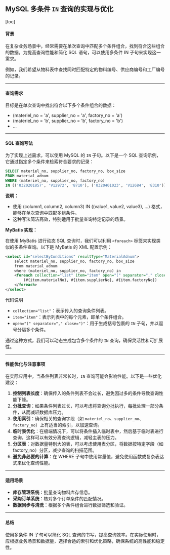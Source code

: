 ## MySQL 多条件 `IN` 查询的实现与优化

[toc]

#### 背景

在复杂业务场景中，经常需要在单次查询中匹配多个条件组合，找到符合这些组合的数据。为提高查询性能和简化 SQL 语句，可以使用多条件 IN 子句来实现这一需求。

例如，我们希望从物料表中查找同时匹配特定的物料编号、供应商编号和工厂编号的记录。

---

#### 查询需求

目标是在单次查询中找出符合以下多个条件组合的数据：

- (materiel_no = 'a', supplier_no = 'a', factory_no = 'a')
- (materiel_no = 'b', supplier_no = 'b', factory_no = 'b')
- …

---

#### SQL 查询写法

为了实现上述需求，可以使用 MySQL 的 `IN` 子句。以下是一个 SQL 查询示例，它通过指定多个条件来检索符合要求的记录：

```sql
SELECT materiel_no, supplier_no, factory_no, box_size
FROM material_adnum
WHERE (materiel_no, supplier_no, factory_no) 
IN (('0320201857', 'V12972', '8710'), ('0320401023', 'V12684', '8310'));
```

**说明：**

- 使用 (column1, column2, column3) IN ((value1, value2, value3), ...) 格式，能够在单次查询中匹配多组条件。
- 这种写法简洁高效，特别适用于批量查询特定记录的场景。

**MyBatis 实现：**

在使用 MyBatis 进行动态 SQL 查询时，我们可以利用 `<foreach>` 标签来实现类似的多条件查询。以下是 MyBatis 的 XML 配置示例：

```xml
<select id="selectByConditions" resultType="MaterialAdnum">
    select materiel_no, supplier_no, factory_no, box_size
    from material_adnum
    where (materiel_no, supplier_no, factory_no) in
    <foreach collection="list" item="item" open="(" separator="," close=")">
        (#{item.materialNo}, #{item.supplierNo}, #{item.factoryNo})
    </foreach>
</select>
```

代码说明

- `collection="list"`：表示传入的查询条件列表。
- `item="item"`：表示列表中的每个元素，即单个条件组合。
- `open="(" separator="," close=")"`：用于生成括号包裹的 `IN` 子句，并以逗号分隔多个条件。

通过这种方式，我们可以动态生成包含多个条件的 `IN` 查询，确保灵活性和可扩展性。

---

#### 性能优化与注意事项

在实际应用中，当条件列表非常长时，`IN` 查询可能会影响性能。以下是一些优化建议：

1. **控制列表长度**：确保传入的条件列表不会过长，避免因过多的条件导致查询性能下降。
2. **分批查询**：如果条件列表过长，可以考虑将查询分批执行，每批处理一部分条件，从而减轻数据库压力。
3. **使用索引**：确保相关的查询字段（如 `materiel_no`、`supplier_no`、`factory_no`）上有适当的索引，以加速查询。
4. **临时表优化**：在极端情况下，可以将条件插入临时表中，然后基于临时表进行查询，这样可以有效分离查询逻辑，减轻主表的压力。
5. **分区表**：对数据量特别大的表，可以考虑使用表分区，将数据按特定字段（如 factory_no）分区，减少查询的扫描范围。
6. **避免非必要的计算**：在 WHERE 子句中使用常量值，避免使用函数或复杂表达式来优化查询性能。

---

#### 适用场景

- **库存管理系统**：批量查询物料库存信息。
- **采购订单系统**：核对多个订单条件的匹配情况。
- **数据同步与清洗**：根据多个条件组合进行数据筛选和验证。

---

#### 总结

使用多条件 IN 子句可以简化 SQL 查询的书写，提高查询效率。在实际使用时，应根据业务场景和数据量，选择合适的索引和优化策略，确保系统的高性能和稳定性。
